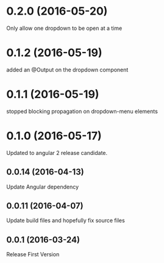 <a name="0.2.0"></a>
# 0.2.0 (2016-05-20)
Only allow one dropdown to be open at a time



<a name="0.1.2"></a>
# 0.1.2 (2016-05-19)
added an @Output on the dropdown component



<a name="0.1.1"></a>
# 0.1.1 (2016-05-19)
stopped blocking propagation on dropdown-menu elements



<a name="0.1.0"></a>
# 0.1.0 (2016-05-17)
Updated to angular 2 release candidate.



<a name="0.0.14"></a>
## 0.0.14 (2016-04-13)
Update Angular dependency



<a name="0.0.11"></a>
## 0.0.11 (2016-04-07)
Update build files and hopefully fix source files



<a name="0.0.1"></a>
## 0.0.1 (2016-03-24)

Release First Version


